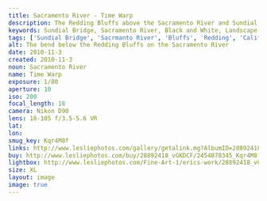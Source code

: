 ```yaml
---
title: Sacramento River - Time Warp
description: The Redding Bluffs above the Sacramento River and Sundial Bridge
keywords: Sundial Bridge, Sacramento River, Black and White, Landscape, bluffs, river
tags: ['Sundial Bridge', 'Sacrmanto River', 'Bluffs', 'Redding', 'California', 'Black and White', 'Square Crop', 'Shasta Bally']
alt: The bend below the Redding Bluffs on the Sacramento River
date: 2010-11-3
created: 2010-11-3
noun: Sacramento River
name: Time Warp
exposure: 1/80
aperture: 10
iso: 200
focal_length: 18
camera: Nikon D90
lens: 18-105 f/3.5-5.6 VR
lat: 
lon: 
smug_key: Kqr4M8f
links: http://www.lesliephotos.com/gallery/getalink.mg?AlbumID=28892418&AlbumKey=vGKDCF&ImageID=2454878345&ImageKey=Kqr4M8f&how=forum&Page=1
buy: http://www.lesliephotos.com/buy/28892418_vGKDCF/2454878345_Kqr4M8f/
lightbox: http://www.lesliephotos.com/Fine-Art-1/erics-work/28892418_vGKDCF#!i=2454878345&k=Kqr4M8f&lb=1&s=A
size: XL
layout: image
image: true
---
```

